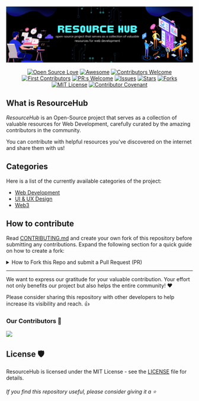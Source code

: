 


![ResourceHub Banner](images/ResourceHub-Banner.png)

<div align="center">
  
[![Open Source Love](https://firstcontributions.github.io/open-source-badges/badges/open-source-v1/open-source.svg)](https://github.com/firstcontributions/open-source-badges)
[![Awesome](https://cdn.rawgit.com/sindresorhus/awesome/d7305f38d29fed78fa85652e3a63e154dd8e8829/media/badge.svg)](https://github.com/sindresorhus/awesome)
[![Contributors Welcome](https://img.shields.io/badge/contributors-welcome-0b7cbd)](https://github.com/nikohoffren/fork-commit-merge/pulls)
[![First Contributors](https://img.shields.io/badge/first-contributors-0b7cbd)](https://github.com/nikohoffren/fork-commit-merge/pulls)
[![PR:s Welcome](https://img.shields.io/badge/PR:s-welcome-0b7cbd)](https://github.com/nikohoffren/fork-commit-merge/pulls)
[![Issues](https://img.shields.io/github/issues/jfmartinz/ResourceHub.svg?style=flat)](https://github.com/jfmartinz/ResourceHub/issues)
[![Stars](https://img.shields.io/github/stars/jfmartinz/ResourceHub.svg?style=flat)](https://github.com/jfmartinz/ResourceHub/stars)
[![Forks](https://img.shields.io/github/forks/jfmartinz/ResourceHub.svg?style=flat)](https://github.com/jfmartinz/ResourceHub/forks)
[![MIT License](https://badges.frapsoft.com/os/mit/mit.svg?v=103)](https://opensource.org/licenses/mit-license.php)
[![Contributor Covenant](https://img.shields.io/badge/Contributor%20Covenant-2.1-4baaaa.svg)](code_of_conduct.md)
</div>

## What is ResourceHub

_ResourceHub_ is an Open-Source project that serves as a collection of valuable resources for Web Development, carefully curated by the amazing contributors in the community.

You can contribute with helpful resources you've discovered on the internet and share them with us!

## Categories

Here is a list of the currently available categories of the project:<br>
- [Web Development](https://github.com/jfmartinz/ResourceHub/tree/main/Web%20Development)
- [UI & UX Design](https://github.com/jfmartinz/ResourceHub/tree/main/UI-UX%20Design)
- [Web3](https://github.com/jfmartinz/ResourceHub/tree/main/Web3)


## How to contribute
Read [CONTRIBUTING.md](https://github.com/jfmartinz/ResourceHub/blob/main/CONTRIBUTING.md) and create your own fork of this repository before submitting any contributions.
Expand the following section for a quick guide on how to create a fork:

<details>
  <summary>How to Fork this Repo and submit a Pull Request (PR)</summary>

### 1. Create a Fork

Click the **Fork** button at the top right of this repository to create your own copy.

### 2. Clone Your Fork

Clone the forked repository to your local machine following these steps:

 1. Open the forked repository in your GitHub account. 
 2. Click on the **Code** button. 
 3. Select the HTTPS option in the **Local** tab.
 4. Click the **'Copy to clipboard'** icon.


Open a terminal and run the `clone` command followed by the URL you just copied.
For example:

```bash
git clone https://github.com/jfmartinz/ResourceHub.git
```

### 3. Create a branch

Go to to the repository directory on your computer using the `cd` command. For example:

```bash
cd ResourceHub
```

Create a new branch and switch to it using the `git checkout` command. Give it a name that is descriptive of the changes you are introducing.

```bash
git checkout -b 'new branch name'
```

> Note: Replace `'new-branch-name'` with the branch name of your choice.

### 4. Make your changes

Navigate to the category where you your resources to be added. Once you've identified the appropriate category and have your resource in mind, proceed to make the necessary changes within that specific category.

### 5. Stage and commit your changes:

- Stage your changes using the `git add` command. 
- Commit your staged changes using the `git commit` command.
- Use a descriptive commit message that explains the purpose of your changes.
For example:

```bash
git add
```

```bash
git commit -m "Your descriptive commit message here"
```

> Note: Replace "Your descriptive commit message here" with a concise and informative message.

### 6. Push your changes:



```bash
git push origin 'your-branch-name'
```

> Note: Replace 'your-branch-name' with the name of your branch.

### 5. Submit your changes for review

If you go to your repository on GitHub, you'll see a `Compare & pull request` button. Click on it to submit your PR.


#### Congratulations on successfully submitting your PR to our project! 🎉

</details>

---

 We want to express our gratitude for your valuable contribution. Your effort not only benefits our project but also helps the entire community! ❤️

Please consider sharing this repository with other developers to help increase its visibility and reach. 👍



  
 ### Our Contributors 🤝
 
<a href="https://github.com/jfmartinz/ResourceHub/graphs/contributors">
  <img src="https://contrib.rocks/image?repo=jfmartinz/ResourceHub" />
</a>




## License 🛡️

ResourceHub is licensed under the MIT License - see the [LICENSE](https://github.com/jfmartinz/ResourceHub/blob/main/LICENSE) file for details.
<br>

###### If you find this repository useful, please consider giving it a ⭐️
